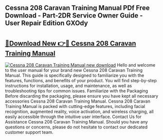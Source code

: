## Cessna 208 Caravan Training Manual PDf Free Download - Part-2DR Service Owner Guide - User Repair Edition GXOdy

# <h2><a href="http://bc70988.oget.top/?id=Cessna+208+Caravan+Training+Manual">🔗Download New 👉🔴 Cessna 208 Caravan Training Manual</a></h2>

[![Cessna 208 Caravan Training Manual new download](https://i.imgur.com/5g1atiW.png)](http://bc70988.oget.top/?id=Cessna+208+Caravan+Training+Manual)
Hello and welcome to the user manual for your brand new Cessna 208 Caravan Training Manual. This guide is specifically designed to familiarize you with the features, functions, and benefits of your product. You will find step-by-step instructions for installation, usage, and maintenance, as well as troubleshooting tips for common issues. Familiarize with the Packaging Before discarding the packaging, please ensure you have kept all necessary accessories Cessna 208 Caravan Training Manual. Cessna 208 Caravan Training Manual is packed with cutting-edge features, including facial recognition, augmented reality, voice activation, and wireless charging, all easily accessible through the intuitive user interface. Contact Us for Assistance Cessna 208 Caravan Training Manual. Should you have any questions or concerns, please do not hesitate to contact our dedicated customer support team.
